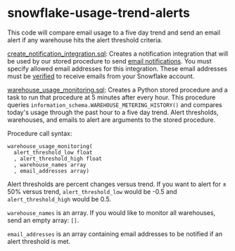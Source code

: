 # snowflake-usage-trend-alerts
This code will compare email usage to a five day trend and send an email alert if any warehouse hits the alert threshold criteria. 

[create_notification_integration.sql](create_notification_integration.sql): Creates a notification integration that will be used by our stored procedure to send [email notifications](https://docs.snowflake.com/en/sql-reference/email-stored-procedures.html). You must specify allowed email addresses for this integration. These email addresses must be [verified](https://docs.snowflake.com/en/sql-reference/email-stored-procedures.html#verifying-email-addresses-of-notification-recipients) to receive emails from your Snowflake account. 

[warehouse_usage_monitoring.sql](warehouse_usage_monitoring.sql): Creates a Python stored procedure and a task to run that procedure at 5 minutes after every hour. This procedure queries `information_schema.WAREHOUSE_METERING_HISTORY()` and compares today's usage through the past hour to a five day trend. Alert thresholds, warehouses, and emails to alert are arguments to the stored procedure.

Procedure call syntax:
```
warehouse_usage_monitoring(
  alert_threshold_low float
  , alert_threshold_high float
  , warehouse_names array
  , email_addresses array)
```

Alert thresholds are percent changes versus trend. If you want to alert for ± 50% versus trend, `alert_threshold_low` would be -0.5 and `alert_threshold_high` would be 0.5.

`warehouse_names` is an array. If you would like to monitor all warehouses, send an empty array: `[]`.

`email_addresses` is an array containing email addresses to be notified if an alert threshold is met. 

